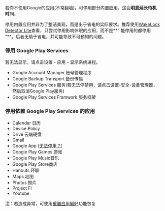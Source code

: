 若你不使用Google的应用(不常翻墙)，可停用部分内置应用，这会**明显延长待机时间**。

停用内置应用并非为了整洁美观，而是出于省电的实际要求。推荐使用[WakeLock Detector Lite](https://github.com/Jiangyiqun/android_background_ignore/tree/master/wake_lock_detector)查看，只尝试停用影响休眠的应用，而不是**“ 能停用的都停用 ”**。后者无助于省电，并可能导致不可预知的问题。

###  停用 Google Play Services
若无法显示，请点击设置 - 应用 - 显示系统进程。
* Google Account Manager 账号管理程序
* Google Backup Transport 备份传输
* Google Play Services 服务(若无法停禁用，请点击设置-安全-设备管理器，然后取消Google Play服务)
* Google Play Services Framwork 服务框架
### 停用依赖 Google Play Services 的应用
* Calendar 日历
* Device Policy
* Drive 云端硬盘
* Gmail
* Google App ([无法停用？](https://github.com/Jiangyiqun/android_background_ignore/wiki/%E5%A6%82%E4%BD%95%E5%81%9C%E7%94%A8-Google-APP-%3F))
* Google Play Games 游戏
* Google Play Music音乐
* Google Play Store商店
* Hanouts 环聊
* Maps 地图
* Photos 照片
* Project Fi
* Youtube

注：若造成异常，可使用[重置应用偏好](https://github.com/Jiangyiqun/android_background_ignore/wiki/%E5%A6%82%E4%BD%95%E6%81%A2%E5%A4%8D%EF%BC%9F)功能恢复
